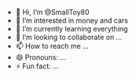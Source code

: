 - 👋 Hi, I’m @SmallToy80
- 👀 I’m interested in money and cars
- 🌱 I’m currently learning everything
- 💞️ I’m looking to collaborate on ...
- 📫 How to reach me ...
- 😄 Pronouns: ...
- ⚡ Fun fact: ...

<!---
SmallToy80/SmallToy80 is a ✨ special ✨ repository because its `README.md` (this file) appears on your GitHub profile.
You can click the Preview link to take a look at your changes.
--->
